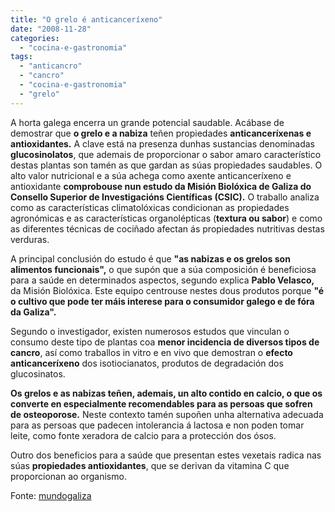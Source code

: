 ```yaml
---
title: "O grelo é anticanceríxeno"
date: "2008-11-28"
categories: 
  - "cocina-e-gastronomia"
tags: 
  - "anticancro"
  - "cancro"
  - "cocina-e-gastronomia"
  - "grelo"
---
```


A horta galega encerra un grande potencial saudable. Acábase de demostrar que **o grelo e a nabiza** teñen propiedades **anticanceríxenas e antioxidantes.** A clave está na presenza dunhas sustancias denominadas **glucosinolatos**, que ademais de proporcionar o sabor amaro característico destas plantas son tamén as que gardan as súas propiedades saudables. O alto valor nutricional e a súa achega como axente anticanceríxeno e antioxidante **comprobouse nun estudo da Misión Biolóxica de Galiza do Consello Superior de Investigacións Científicas (CSIC).** O traballo analiza como as características climatolóxicas condicionan as propiedades agronómicas e as características organolépticas (**textura ou sabor**) e como as diferentes técnicas de cociñado afectan ás propiedades nutritivas destas verduras.

A principal conclusión do estudo é que **"as nabizas e os grelos son alimentos funcionais",** o que supón que a súa composición é beneficiosa para a saúde en determinados aspectos, segundo explica **Pablo Velasco,** da Misión Biolóxica. Este equipo centrouse nestes dous produtos porque **"é o cultivo que pode ter máis interese para o consumidor galego e de fóra da Galiza".**

Segundo o investigador, existen numerosos estudos que vinculan o consumo deste tipo de plantas coa **menor incidencia de diversos tipos de cancro**, así como traballos in vitro e en vivo que demostran o **efecto anticanceríxeno** dos isotiocianatos, produtos de degradación dos glucosinatos.

**Os grelos e as nabizas teñen, ademais, un alto contido en calcio, o que os converte en especialmente recomendables para as persoas que sofren de osteoporose.** Neste contexto tamén supoñen unha alternativa adecuada para as persoas que padecen intolerancia á lactosa e non poden tomar leite, como fonte xeradora de calcio para a protección dos ósos.

Outro dos beneficios para a saúde que presentan estes vexetais radica nas súas **propiedades antioxidantes**, que se derivan da vitamina C que proporcionan ao organismo.

Fonte: [mundogaliza](http://www.mundogaliza.com/index.php?option=com_content&task=view&id=4471&Itemid=2284)
